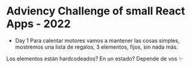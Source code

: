 # Adviency Challenge of small React Apps - 2022

- Day 1
 Para calentar motores vamos a mantener las cosas simples, mostremos una lista de regalos, 3 elementos, fijos, sin nada más.

Los elementos están hardcodeados? En un estado? Depende de vos ✨